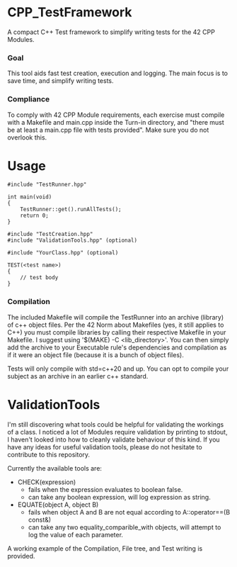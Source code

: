 # CPP_TestFramework
A compact C++ Test framework to simplify writing tests for the 42 CPP Modules.

### Goal
This tool aids fast test creation, execution and logging. The main focus is to save time, and simplify writing tests.

### Compliance
To comply with 42 CPP Module requirements, each exercise must compile with a Makefile and main.cpp inside the Turn-in directory, and "there must be at least a main.cpp file with tests provided". Make sure you do not overlook this.

# Usage
```
#include "TestRunner.hpp"

int	main(void)
{
	TestRunner::get().runAllTests();
	return 0;
}
```
```
#include "TestCreation.hpp"
#include "ValidationTools.hpp" (optional)

#include "YourClass.hpp" (optional)

TEST(<test name>)
{
	// test body
}
```

### Compilation
The included Makefile will compile the TestRunner into an archive (library) of c++ object files.
Per the 42 Norm about Makefiles (yes, it still applies to C++) you must compile libraries by calling their respective Makefile in your Makefile. I suggest using '$(MAKE) -C <lib_directory>'. You can then simply add the archive to your Executable rule's dependencies and compilation as if it were an object file (because it is a bunch of object files).

Tests will only compile with std=c++20 and up. You can opt to compile your subject as an archive in an earlier c++ standard.

# ValidationTools
I'm still discovering what tools could be helpful for validating the workings of a class. I noticed a lot of Modules require validation by printing to stdout, I haven't looked into how to cleanly validate behaviour of this kind. If you have any ideas for useful validation tools, please do not hesitate to contribute to this repository.

Currently the available tools are:
- CHECK(expression)
	- fails when the expression evaluates to boolean false.
	- can take any boolean expression, will log expression as string.
- EQUATE(object A, object B)
	- fails when object A and B are not equal according to A::operator==(B const&)
	- can take any two equality_comparible_with objects, will attempt to log the value of each parameter.


A working example of the Compilation, File tree, and Test writing is provided.
